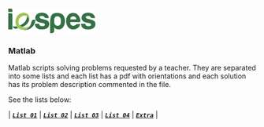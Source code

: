 [iespes]: https://www.iespes.com.br "Instituto Esperança de Ensino Superior"

[<img height="50px" src="https://raw.githubusercontent.com/dreisss/iespes-extra/main/design/logos/logo.svg" />][iespes]

### Matlab

Matlab scripts solving problems requested by a teacher. They are separated into
some lists and each list has a pdf with orientations and each solution has its
problem description commented in the file.

See the lists below:

| [**_`List 01`_**](./list01/ "Input/Output e operadores matemáticos")
| [**_`List 02`_**](./list02/ "Laços de Repetição")
| [**_`List 03`_**](./list03/ "Vetores")
| [**_`List 04`_**](./list04/ "Vetores")
| [**_`Extra`_**](./extra/ "Extra Contents") |
